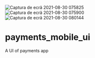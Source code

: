 ![Captura de ecrã 2021-08-30 075825](https://user-images.githubusercontent.com/50122963/131301690-06d23f34-d938-4cfc-a9e1-8a9ac8c1b599.png)
![Captura de ecrã 2021-08-30 075900](https://user-images.githubusercontent.com/50122963/131301694-eafc93a1-bdea-4464-8ad1-3ca332ec804f.png)
![Captura de ecrã 2021-08-30 080144](https://user-images.githubusercontent.com/50122963/131301697-c8270dd7-e9ab-44ab-9224-b76c51511e88.png)
# payments_mobile_ui
A UI of payments app

